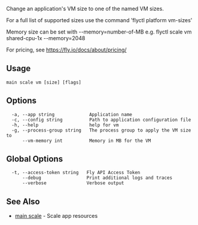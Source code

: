 Change an application's VM size to one of the named VM sizes.

For a full list of supported sizes use the command 'flyctl platform vm-sizes'

Memory size can be set with --memory=number-of-MB
e.g. flyctl scale vm shared-cpu-1x --memory=2048

For pricing, see https://fly.io/docs/about/pricing/

## Usage
~~~
main scale vm [size] [flags]
~~~

## Options

~~~
  -a, --app string             Application name
  -c, --config string          Path to application configuration file
  -h, --help                   help for vm
  -g, --process-group string   The process group to apply the VM size to
      --vm-memory int          Memory in MB for the VM
~~~

## Global Options

~~~
  -t, --access-token string   Fly API Access Token
      --debug                 Print additional logs and traces
      --verbose               Verbose output
~~~

## See Also

* [main scale](/docs/flyctl/main-scale/)	 - Scale app resources

